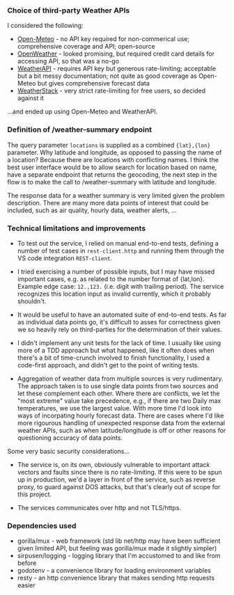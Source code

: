 ### Choice of third-party Weather APIs

I considered the following:
- [Open-Meteo](https://open-Meteo.com) - no API key required for non-commerical use;  comprehensive coverage and API; open-source
- [OpenWeather](https://openweathermap.org) - looked promising, but required credit card details for accessing API, so that was a no-go
- [WeatherAPI](https://www.weatherapi.com/docs/) - requires API key but generous rate-limiting; acceptable but a bit messy documentation; not quite as good coverage as Open-Meteo but gives comprehensive forecast data
- [WeatherStack](https://weatherstack.com/documentation) - very strict rate-limiting for free users, so decided against it

...and ended up using Open-Meteo and WeatherAPI.

### Definition of /weather-summary endpoint
The query parameter `locations` is supplied as a combined `{lat},{lon}` parameter.
Why latitude and longitude, as opposed to passing the name of a location?
Because there are locations with conflicting names. I think the best user interface would be to 
allow search for location based on name, have a separate endpoint that returns the geocoding,
the next step in the flow is to make the call to /weather-summary with latitude and longitude.

The response data for a weather summary is very limited given the problem description.
There are many more data points of interest that could be included, such as air quality,
hourly data, weather alerts, ...

### Technical limitations and improvements
- To test out the service, I relied on manual end-to-end tests, defining a number of test cases
in `rest-client.http` and running them through the VS code integration `REST-client`.

- I tried exercising a number of possible inputs, but I may have missed important cases,
e.g. as related to the number format of {lat,lon}. Example edge case: `12.,123.` (i.e. digit with trailing period). The service recognizes this location input as invalid currently, which it probably shouldn't.

- It would be useful to have an automated suite of end-to-end tests. As far as individual data points go, it's difficult to asses for correctness given we so heavily rely on third-parties for the determination of their values.

- I didn't implement any unit tests for the lack of time. I usually like using more of a TDD approach but what
happened, like it often does when there's a bit of time-crunch involved to finish functionality, I used a code-first approach, and didn't get to the point of writing tests.

- Aggregation of weather data from multiple sources is very rudimentary. The approach taken is to use single
data points from two sources and let these complement each other. Where there are conflicts, we let the "most
extreme" value take precedence, e.g., if there are two Daily max temperatures, we use the largest value.
With more time I'd look into ways of incorpating hourly forecast data. There are cases where I'd like more rigourous handling of unexpected response data from the external weather APIs, such as when latitude/longitude is off or other reasons for questioning accuracy of data points.

Some very basic security considerations...
- The service is, on its own, obviously vulnerable to important attack vectors and faults since there is no rate-limiting. If this were to be spun up in production, we'd a layer in front of the service, such as reverse proxy, to guard against DOS attacks, but that's clearly out of scope for this project.

- The services communicates over http and not TLS/https.



### Dependencies used
- gorilla/mux - web framework (std lib net/http may have been sufficient given limited API, but feeling
was gorilla/mux made it slightly simpler)
- sirpusen/logging - logging library that I'm accustomed to and like from before
- godotenv - a convenience library for loading environment variables
- resty - an http convenience library that makes sending http requests easier